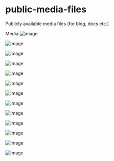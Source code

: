 # public-media-files
Publicly available media files (for blog, docs etc.)

Media
![image](https://github.com/StubbornDeer/public-media-files/assets/91156314/394c01ff-e949-4634-8e67-7b611c27af8b)

![image](https://github.com/StubbornDeer/public-media-files/assets/91156314/51d2a046-5368-4acb-a492-4da1c649478c)

![image](https://github.com/StubbornDeer/public-media-files/assets/91156314/aa367b8d-6b28-44a5-a361-41a307cdfbdf)

![image](https://github.com/StubbornDeer/public-media-files/assets/91156314/06bc03b1-b960-4d33-a610-f087d8fc6cfb)

![image](https://github.com/StubbornDeer/public-media-files/assets/91156314/6b96c49a-7920-4669-873c-5d24cb81ce78)

![image](https://github.com/StubbornDeer/public-media-files/assets/91156314/bfe97803-9ea3-4233-af77-60c4cc77ec6d)

![image](https://github.com/StubbornDeer/public-media-files/assets/91156314/f84c0ef0-493e-493c-830e-aacb62804d46)


![image](https://github.com/StubbornDeer/public-media-files/assets/91156314/74395efc-d048-4b84-bcde-1a97c23789cc)

![image](https://github.com/StubbornDeer/public-media-files/assets/91156314/16e28a62-ef2e-4d1f-a924-7da7ef0d7943)

![image](https://github.com/StubbornDeer/public-media-files/assets/91156314/563f864e-ece6-45a6-8a3f-212529fdb305)

![image](https://github.com/StubbornDeer/public-media-files/assets/91156314/b4b12a7a-555a-4b81-a595-d9654dd37caf)

![image](https://github.com/StubbornDeer/public-media-files/assets/91156314/3aa21737-382c-4796-a96a-e4c7f91279e3)

![image](https://github.com/StubbornDeer/public-media-files/assets/91156314/ea03156f-a074-4c91-982f-626bcbf25646)
